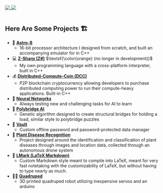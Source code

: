 <a href="">
  <img align="center" src="https://github-readme-stats.vercel.app/api?username=sam-astro&theme=github_dark&hide=contribs&show_icons=true" />
</a>
<a href="">
  <img align="center" src="https://github-readme-stats.vercel.app/api/top-langs/?username=sam-astro&theme=github_dark&layout=compact" />
</a>

<br/>
<br/>


## Here Are Some Projects 🏗
* 💽 [**Astro-8**](https://github.com/sam-astro/Astro8-Computer)
  * 16-bit processor architecture I designed from scratch, and built an accompanying emulator for in C++
* 💻 [**Z-Sharp (Z#)**](https://github.com/sam-astro/Z-Sharp) $\textsf{\color{orange} (no longer in development)}$
  * My own programming language with a cross-platform interpreter, built in C++
* 💰 [**Distributed-Compute-Coin (DCC)**](https://github.com/sam-astro/Distributed-Compute-Coin)
  * P2P blockchain cryptocurrency allowing developers to purchase distributed computing power to run their compute-heavy applications. Built-in C++
* 🧠 [**Neural Networks**](https://github.com/sam-astro/NN-2)
  * Always testing new and challenging tasks for AI to learn
* 🌉 [**Polybridge AI**](https://github.com/sam-astro/Genetic-Algorithm-Poly-Bridge)
  * Genetic algorithm designed to create structural bridges for holding a load, similar style to polybridge puzzles
* 🔐 [**Vault**](https://github.com/sam-astro/vault)
  * Custom offline password and password-protected data manager
* 🌱 [**Plant Disease Recognition**](https://github.com/sam-astro/plant-disease-recognition)
  * Project designed around the identification and classification of plant diseases through images and location data, collected through an autonomous drone system
* 📓 [**LMark (LaTeX Markdown)**](https://github.com/sam-astro/LatexMarkdown)
  * Custom Markdown style meant to compile into LaTeX, meant for very fast notetaking with the customizability of LaTeX, but without having to type nearly as much.
* 🐕‍🦺 [**Quadruped**](https://github.com/sam-astro/quadruped)
  * 3D printed quadruped robot utilizing inexpensive servos and an arduino
